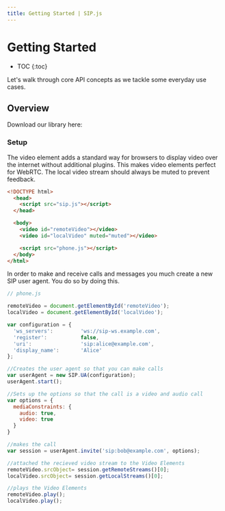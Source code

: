 ```yaml
---
title: Getting Started | SIP.js
---
```


# Getting Started

* TOC
{:toc}

Let's walk through core API concepts as we tackle some everyday use cases.

## Overview

Download our library here:

### Setup

The video element adds a standard way for browsers to display video over the internet without additional plugins. This makes video elements perfect for WebRTC. The local video stream should always be muted to prevent feedback.


~~~ html
<!DOCTYPE html>
  <head>
    <script src="sip.js"></script> 
  </head>

  <body>
    <video id="remoteVideo"></video>
    <video id="localVideo" muted="muted"></video>  

    <script src="phone.js"></script>
  </body>
</html>

~~~

In order to make and receive calls and messages you much create a new SIP user agent.  You do so by doing this.

~~~ javascript
// phone.js

remoteVideo = document.getElementById('remoteVideo');
localVideo = document.getElementById('localVideo');

var configuration = {
  'ws_servers':         'ws://sip-ws.example.com',
  'register':           false,
  'uri':                'sip:alice@example.com',
  'display_name':       'Alice'
};

//Creates the user agent so that you can make calls
var userAgent = new SIP.UA(configuration);
userAgent.start();

//Sets up the options so that the call is a video and audio call
var options = {
  mediaConstraints: {
    audio: true,
    video: true
  } 
}

//makes the call
var session = userAgent.invite('sip:bob@example.com', options);

//attached the recieved video stream to the Video Elements
remoteVideo.srcObject= session.getRemoteStreams()[0];
localVideo.srcObject= session.getLocalStreams()[0];

//plays the Video Elements
remoteVideo.play();
localVideo.play();


~~~
